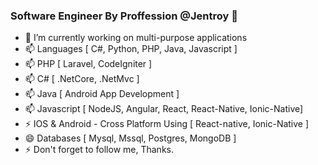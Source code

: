### Software Engineer By Proffession @Jentroy 👋


- 🔭 I’m currently working on multi-purpose applications
- 📫 Languages [ C#, Python, PHP, Java, Javascript ]
- 📫 PHP [ Laravel, CodeIgniter ]
- 📫 C#  [ .NetCore, .NetMvc ]
- 📫 Java [ Android App Development ]
- 📫 Javascript [ NodeJS, Angular, React, React-Native, Ionic-Native]
- ⚡ IOS & Android - Cross Platform Using [ React-native, Ionic-Native ]
- 😄 Databases [ Mysql, Mssql, Postgres, MongoDB ]
- ⚡ Don't forget to follow me, Thanks.
